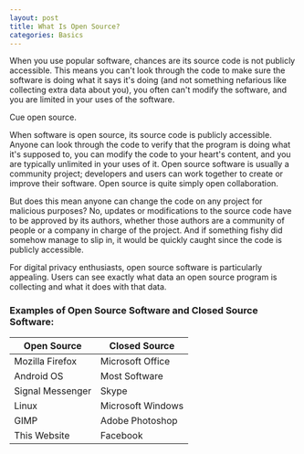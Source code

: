 ```yaml
---
layout: post
title: What Is Open Source?
categories: Basics
---
```


When you use popular software, chances are its source code is not publicly accessible. This means you can't look through the code to make sure the software is doing what it 
says it's doing (and not something nefarious like collecting extra data about you), you often can't modify the software, and you are limited in your uses of the software.

Cue open source.

When software is open source, its source code is publicly accessible. Anyone can look through the code to verify that the program is doing what it's supposed to, you can 
modify the code to your heart's content, and you are typically unlimited in your uses of it. Open source software is usually a community project; developers and users can
work together to create or improve their software. Open source is quite simply open collaboration.

But does this mean anyone can change the code on any project for malicious purposes? No, updates or modifications to the source code have to be approved by its authors, whether
those authors are a community of people or a company in charge of the project. And if something fishy did somehow manage to slip in, it would be quickly caught since the code
is publicly accessible.

For digital privacy enthusiasts, open source software is particularly appealing. Users can see exactly what data an open source program is collecting and what it does with
that data. 

### Examples of Open Source Software and Closed Source Software:

|Open Source      |  Closed Source    |
|-----------------|  -----------------|
|Mozilla Firefox  |  Microsoft Office |
|Android OS       |  Most Software    |
|Signal Messenger |  Skype            |
|Linux            |  Microsoft Windows|
|GIMP             |  Adobe Photoshop  |
|This Website     |  Facebook         |
